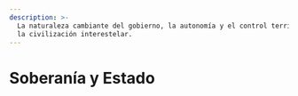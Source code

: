 ```yaml
---
description: >-
  La naturaleza cambiante del gobierno, la autonomía y el control territorial en
  la civilización interestelar.
---
```


# Soberanía y Estado

